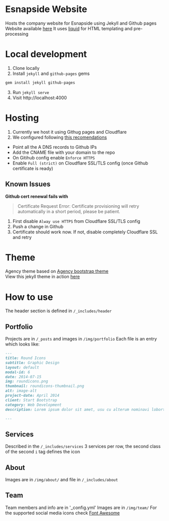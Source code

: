 # Esnapside Website

Hosts the company website for Esnapside using Jekyll and Github pages
Website available [here](https://esnapside.com)
It uses [liquid](https://shopify.github.io/liquid/) for HTML templating and pre-processing

# Local development

1. Clone locally
2. Install `jekyll` and `github-pages` gems
```bash
gem install jekyll github-pages
```
3. Run `jekyll serve`
4. Visit http://localhost:4000

# Hosting

1. Currently we host it using Githug pages and Cloudflare
2. We configured following [this recomendations](https://medium.com/@samdutton/github-pages-cloudflare-custom-domain-checklist-e86c786194a4)
  - Point all the A DNS records to Github IPs
  - Add the CNAME file with your domain to the repo
  - On Gitihub config enable `Enforce HTTPS`
  - Enable `Full (strict)` on Cloudflare SSL/TLS config (once Github certificate is ready)

## Known Issues

**Github cert renewal fails with**

> Certificate Request Error: Certificate provisioning will retry automatically in a short period, please be patient.

1. First disable `Alway use HTTPS` from Cloudflare SSL/TLS config
2. Push a change in Github
3. Certificate should work now. If not, disable completely Cloudflare SSL and retry

# Theme
Agency theme based on [Agency bootstrap theme ](https://startbootstrap.com/template-overviews/agency/)\
View this jekyll theme in action [here](https://y7kim.github.io/agency-jekyll-theme)

# How to use

The header section is defined in `/_includes/header`

## Portfolio
Projects are in `/_posts` and images in `/img/portfolio`
Each file is an entry which looks like:
```md
---
title: Round Icons
subtitle: Graphic Design
layout: default
modal-id: 6
date: 2014-07-15
img: roundicons.png
thumbnail: roundicons-thumbnail.png
alt: image-alt
project-date: April 2014
client: Start Bootstrap
category: Web Development
description: Lorem ipsum dolor sit amet, usu cu alterum nominavi lobortis. At duo novum diceret. Tantas apeirian vix et, usu sanctus postulant inciderint ut, populo diceret necessitatibus in vim. Cu eum dicam feugiat noluisse.

---
```

## Services
Described in the `/_includes/services`
3 services per row, the second class of the second `i` tag defines the icon

## About
Images are in `/img/about/` and file in `/_includes/about`


## Team
Team members and info are in '_config.yml'
Images are in `/img/team/`
For the supported social media icons check [Font Awesome](https://fontawesome.com/)